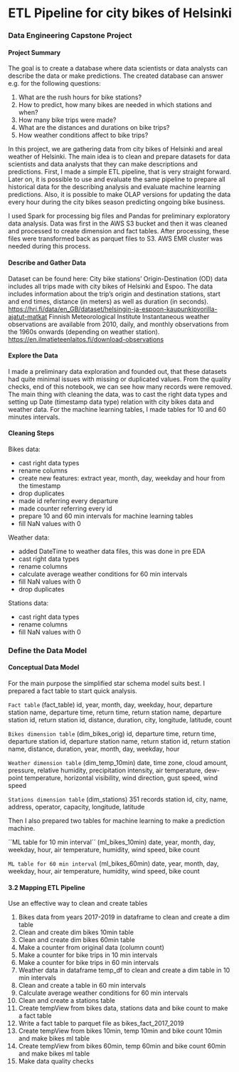 # ETL Pipeline for city bikes of Helsinki 
### Data Engineering Capstone Project

#### Project Summary
The goal is to create a database where data scientists or data analysts can describe the data or make predictions. The created database can answer e.g. for the following questions:

1. What are the rush hours for bike stations?
2. How to predict, how many bikes are needed in which stations and when?
3. How many bike trips were made?
4. What are the distances and durations on bike trips?
5. How weather conditions affect to bike trips?


In this project, we are gathering data from city bikes of Helsinki and areal weather of Helsinki. The main idea is to clean and prepare datasets for data scientists and data analysts that they can make descriptions and predictions. First, I made a simple ETL pipeline, that is very straight forward. Later on, it is possible to use and evaluate the same pipeline to prepare all historical data for the describing analysis and evaluate machine learning predictions. Also, it is possible to make OLAP versions for updating the data every hour during the city bikes season predicting ongoing bike business.

I used Spark for processing big files and Pandas for preliminary exploratory data analysis. Data was first in the AWS S3 bucket and then it was cleaned and processed to create dimension and fact tables. After processing, these files were transformed back as parquet files to S3. AWS EMR cluster was needed during this process.

#### Describe and Gather Data
Dataset can be found here: City bike stations’ Origin-Destination (OD) data includes all trips made with city bikes of Helsinki and Espoo. The data includes information about the trip’s origin and destination stations, start and end times, distance (in meters) as well as duration (in seconds). https://hri.fi/data/en_GB/dataset/helsingin-ja-espoon-kaupunkipyorilla-ajatut-matkat Finnish Meteorological Institute Instantaneous weather observations are available from 2010, daily, and monthly observations from the 1960s onwards (depending on weather station). https://en.ilmatieteenlaitos.fi/download-observations

#### Explore the Data
I made a preliminary data exploration and founded out, that these datasets had quite minimal issues with missing or duplicated values. From the quality checks, end of this notebook, we can see how many records were removed. 
The main thing with cleaning the data, was to cast the right data types and setting up Date (timestamp data type) relation with city bikes data and weather data. For the machine learning tables, I made tables for 10 and 60 minutes intervals.

#### Cleaning Steps
Bikes data:
- cast right data types
- rename columns
- create new features: extract year, month, day, weekday and hour from the timestamp 
- drop duplicates
- made id referring every departure
- made counter referring every id
- prepare 10 and 60 min intervals for machine learning tables
- fill NaN values with 0


Weather data:

- added DateTime to weather data files, this was done in pre EDA
- cast right data types
- rename columns
- calculate average weather conditions for 60 min intervals 
- fill NaN values with 0
- drop duplicates

Stations data:
- cast right data types
- rename columns
- fill NaN values with 0


### Define the Data Model
#### Conceptual Data Model
For the main purpose the simplified star schema model suits best. I prepared a fact table to start quick analysis.

``Fact table`` (fact_table) 
id, year, month, day, weekday, hour, departure station name, departure time, return time, return station name, departure station id, return station id, distance, duration, city, longitude, latitude, count

``Bikes dimension table`` (dim_bikes_orig)
id, departure time, return time, departure station id, departure station name, return station id, return station name, distance, duration, year, month, day, weekday, hour

``Weather dimension table`` (dim_temp_10min) 
date, time zone, cloud amount, pressure, relative humidity, precipitation intensity, air temperature, dew-point temperature, horizontal visibility, wind direction, gust speed, wind speed

``Stations dimension table`` (dim_stations) 351 records
station id, city, name, address, operator, capacity, longitude, latitude

Then I also prepared two tables for machine learning to make a prediction machine.

´´ML table for 10 min interval´´ (ml_bikes_10min)
date, year, month, day, weekday, hour, air temperature, humidity, wind speed, bike count

``ML table for 60 min interval`` (ml_bikes_60min)
date, year, month, day, weekday, hour, air temperature, humidity, wind speed, bike count


#### 3.2 Mapping ETL Pipeline

Use an effective way to clean and create tables

1. Bikes data from years 2017-2019 in dataframe to clean and create a dim table 
2. Clean and create dim bikes 10min table
3. Clean and create dim bikes 60min table
4. Make a counter from original data (column count)
5. Make a counter for bike trips in 10 min intervals
6. Make a counter for bike trips in 60 min intervals
7. Weather data in dataframe temp_df to clean and create a dim table in 10 min intervals
8. Clean and create a table in 60 min intervals
9. Calculate average weather conditions for 60 min intervals 
10. Clean and create a stations table 
11. Create tempView from bikes data, stations data and bike count to make a fact table
12. Write a fact table to parquet file as bikes_fact_2017_2019
13. Create tempView from bikes 10min, temp 10min and bike count 10min and make bikes ml table
14. Create tempView from bikes 60min, temp 60min and bike count 60min and make bikes ml table
15. Make data quality checks

